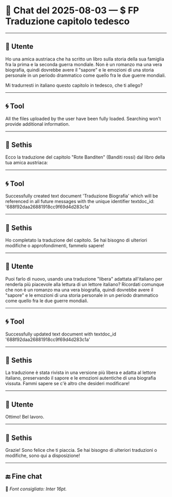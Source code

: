 # 📅 Chat del 2025-08-03 — $ FP Traduzione capitolo tedesco

---

## 👤 **Utente**

Ho una amica austriaca che ha scritto un libro sulla storia della sua famiglia fra la prima e la
seconda guerra mondiale.
Non è un romanzo ma una vera biografia, quindi dovrebbe avere il "sapore" e le emozioni di una
storia personale in un periodo drammatico come quello fra le due guerre mondiali.

Mi tradurresti in italiano questo capitolo in tedesco, che ti allego?

---

## 🌀 **Tool**

All the files uploaded by the user have been fully loaded. Searching won't provide additional information.

---

## 🤖 **Sethis**

Ecco la traduzione del capitolo "Rote Banditen" (Banditi rossi) dal libro della tua amica austriaca:

---

## 🌀 **Tool**

Successfully created text document 'Traduzione Biografia' which will be referenced in all future messages with the unique identifier textdoc_id: '688f92daa26881918cc9f69d4d283c1a'

---

## 🤖 **Sethis**

Ho completato la traduzione del capitolo. Se hai bisogno di ulteriori modifiche o approfondimenti, fammelo sapere!

---

## 👤 **Utente**

Puoi farlo di nuovo, usando una traduzione "libera" adattata all'italiano per renderla più piacevole alla lettura di un lettore italiano?
Ricordati comunque che non è un romanzo ma una vera biografia, quindi dovrebbe avere il "sapore" e le emozioni di una storia personale in un periodo drammatico come quello fra le due guerre mondiali.

---

## 🌀 **Tool**

Successfully updated text document with textdoc_id '688f92daa26881918cc9f69d4d283c1a'

---

## 🤖 **Sethis**

La traduzione è stata rivista in una versione più libera e adatta al lettore italiano, preservando il sapore e le emozioni autentiche di una biografia vissuta. Fammi sapere se c'è altro che desideri modificare!

---

## 👤 **Utente**

Ottimo! Bel lavoro.

---

## 🤖 **Sethis**

Grazie! Sono felice che ti piaccia. Se hai bisogno di ulteriori traduzioni o modifiche, sono qui a disposizione!

---

## 🔚 Fine chat

📌 *Font consigliato: Inter 16pt.*
